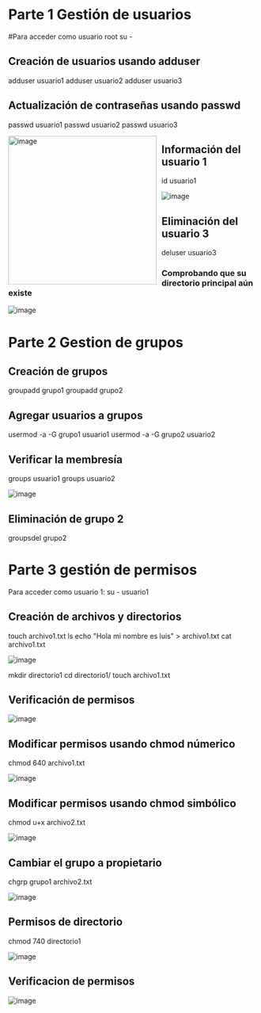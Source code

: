 
# Parte 1 Gestión de usuarios
#Para acceder como usuario root
su - 
## Creación de usuarios usando adduser
adduser usuario1
adduser usuario2
adduser usuario3
## Actualización de contraseñas usando passwd
passwd usuario1
passwd usuario2
passwd usuario3

<img src="https://github.com/user-attachments/assets/7c024e32-68c4-49d9-ba8c-bd27b454983a" alt="image" width="300" style="float:left; margin-right:10px;">


## Información del usuario 1
id usuario1

![image](https://github.com/user-attachments/assets/452eaf1a-f128-4960-94fe-6b3c3dd2c578)

## Eliminación del usuario 3
deluser usuario3
### Comprobando que su directorio principal aún existe

![image](https://github.com/user-attachments/assets/f3a82e50-4c34-4da5-b73d-00ec0ea4c4e4)

# Parte 2 Gestion de grupos
## Creación de grupos
groupadd grupo1
groupadd grupo2

## Agregar usuarios a grupos
usermod -a -G grupo1 usuario1
usermod -a -G grupo2 usuario2

## Verificar la membresía
groups usuario1
groups usuario2

![image](https://github.com/user-attachments/assets/a816288f-32a1-4da2-bad9-369f99f45f68)

## Eliminación de grupo 2
groupsdel grupo2

# Parte 3 gestión de permisos
Para acceder como usuario 1:
su - usuario1

## Creación de archivos y directorios
touch archivo1.txt
ls
echo "Hola mi nombre es luis" > archivo1.txt
cat archivo1.txt

![image](https://github.com/user-attachments/assets/b5192db4-4a50-4c66-bd0a-f7cfd8654903)

mkdir directorio1
cd directorio1/
touch archivo1.txt

## Verificación de permisos

![image](https://github.com/user-attachments/assets/023df9ea-1b1d-4b05-b177-99877f81a700)

## Modificar permisos usando chmod númerico
chmod 640 archivo1.txt

![image](https://github.com/user-attachments/assets/8f4d9f26-c2f6-48ea-8568-c3386a159d33)

## Modificar permisos usando chmod simbólico
chmod u+x archivo2.txt

![image](https://github.com/user-attachments/assets/dd26d475-c82d-4461-8ea3-cbc805e0c2b4)

## Cambiar el grupo a propietario
chgrp grupo1 archivo2.txt 

![image](https://github.com/user-attachments/assets/bbc1eebf-d732-41b0-afc9-4a38724a6c65)

## Permisos de directorio
chmod 740 directorio1

![image](https://github.com/user-attachments/assets/073637c6-ee6e-4ccb-813e-6c1551e1022a)

## Verificacion de permisos

![image](https://github.com/user-attachments/assets/dbed6a0f-b51d-4dec-a95b-32397c4b056d)










